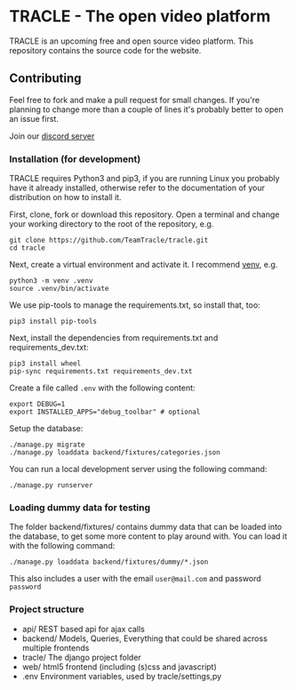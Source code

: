 # TRACLE - The open video platform
TRACLE is an upcoming free and open source video platform.
This repository contains the source code for the website.

## Contributing
Feel free to fork and make a pull request for small changes. If you're planning to change more than a couple of lines it's probably better to open an issue first.

Join our [discord server](https://discord.gg/3uSAWTZ)

### Installation (for development)

TRACLE requires Python3 and pip3, if you are running Linux you probably have it already installed, otherwise refer to the documentation of your distribution on how to install it.

First, clone, fork or download this repository.
Open a terminal and change your working directory to the root of the repository, e.g.

```
git clone https://github.com/TeamTracle/tracle.git
cd tracle
```
Next, create a virtual environment and activate it. I recommend [venv](https://docs.python.org/3/library/venv.html), e.g.

```
python3 -m venv .venv
source .venv/bin/activate
```

We use pip-tools to manage the requirements.txt, so install that, too:
```
pip3 install pip-tools
```

Next, install the dependencies from requirements.txt and requirements_dev.txt:
```
pip3 install wheel
pip-sync requirements.txt requirements_dev.txt
```

Create a file called `.env` with the following content:

```
export DEBUG=1
export INSTALLED_APPS="debug_toolbar" # optional
```

Setup the database:

```
./manage.py migrate
./manage.py loaddata backend/fixtures/categories.json

```

You can run a local development server using the following command:

```
./manage.py runserver
```

### Loading dummy data for testing

The folder backend/fixtures/ contains dummy data that can be loaded into the database, to get some more content to play around with.
You can load it with the following command:

```
./manage.py loaddata backend/fixtures/dummy/*.json
``` 

This also includes a user with the email `user@mail.com` and password `password`

### Project structure

- api/
REST based api for ajax calls
- backend/
Models, Queries, Everything that could be shared across multiple frontends
- tracle/
The django project folder
- web/
html5 frontend (including (s)css and javascript)
- .env
Environment variables, used by tracle/settings,py

